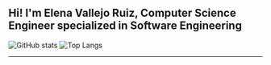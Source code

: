## Hi! I'm Elena Vallejo Ruiz, Computer Science Engineer specialized in Software Engineering

![GitHub stats](https://github-readme-stats.vercel.app/api?username=elenavallejor&show_icons=true&theme=radical)
![Top Langs](https://github-readme-stats.vercel.app/api/top-langs/?username=elenavallejor&layout=compact&theme=radical)

---


<!--
**elenavallejor/elenavallejor** is a ✨ _special_ ✨ repository because its `README.md` (this file) appears on your GitHub profile.

Here are some ideas to get you started:

- 🔭 I’m currently working on ...
- 🌱 I’m currently learning ...
- 👯 I’m looking to collaborate on ...
- 🤔 I’m looking for help with ...
- 💬 Ask me about ...
- 📫 How to reach me: ...
- 😄 Pronouns: ...
- ⚡ Fun fact: ...
-->
